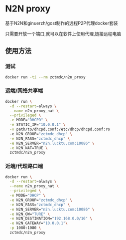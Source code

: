 # N2N proxy

基于N2N和ginuerzh/gost制作的远程P2P代理docker套装

只需要开放一个端口,就可以在软件上使用代理,链接远程电脑

## 使用方法

### 测试

```bash
docker run -ti --rm zctmdc/n2n_proxy 
```

### 远端/网络共享端

```bash
docker run \
  -d --restart=always \
  --name n2n_proxy_nat \
  --privileged \
  -e MODE="DHCPD" \
  -e STATIC_IP="10.0.0.1" \
  -v path/to/dhcpd.conf:/etc/dhcp/dhcpd.conf:ro
  -e N2N_GROUP="zctmdc_dhcp" \
  -e N2N_PASS="zctmdc_dhcp" \
  -e N2N_SERVER="n2n.lucktu.com:10086" \
  -e N2N_NAT=TRUE \
  zctmdc/n2n_proxy
```

### 近端/代理路口端

```bash
docker run \
  -d --restart=always \
  --name n2n_proxy_nat \
  --privileged \
  -e MODE="DHCP" \
  -e N2N_GROUP="zctmdc_dhcp" \
  -e N2N_PASS="zctmdc_dhcp" \
  -e N2N_SERVER="n2n.lucktu.com:10086" \
  -e N2N_GW="TURE" \
  -e N2N_DESTINATION="192.168.0.0/16" \
  -e N2N_GATEWAY="10.0.0.1"\
  -p 1080:1080 \
  zctmdc/n2n_proxy
```
